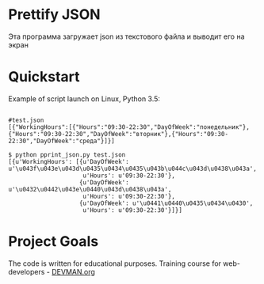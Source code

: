 # Prettify JSON

Эта программа загружает json из текстового файла и выводит его на экран

# Quickstart

Example of script launch on Linux, Python 3.5:

```#!bash

#test.json
[{"WorkingHours":[{"Hours":"09:30-22:30","DayOfWeek":"понедельник"},{"Hours":"09:30-22:30","DayOfWeek":"вторник"},{"Hours":"09:30-22:30","DayOfWeek":"среда"}]}]

$ python pprint_json.py test.json
[{u'WorkingHours': [{u'DayOfWeek': u'\u043f\u043e\u043d\u0435\u0434\u0435\u043b\u044c\u043d\u0438\u043a',
                     u'Hours': u'09:30-22:30'},
                    {u'DayOfWeek': u'\u0432\u0442\u043e\u0440\u043d\u0438\u043a',
                     u'Hours': u'09:30-22:30'},
                    {u'DayOfWeek': u'\u0441\u0440\u0435\u0434\u0430',
                     u'Hours': u'09:30-22:30'}]}]

```

# Project Goals

The code is written for educational purposes. Training course for web-developers - [DEVMAN.org](https://devman.org)
